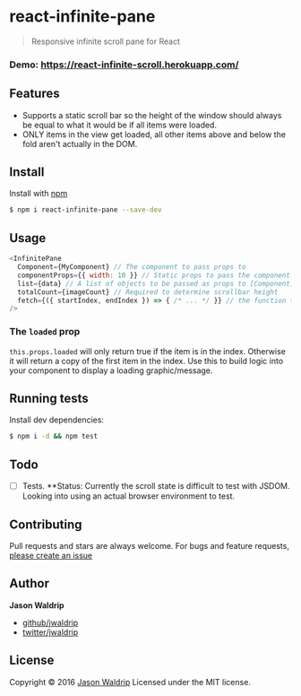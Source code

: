 # react-infinite-pane

> Responsive infinite scroll pane for React

### Demo: https://react-infinite-scroll.herokuapp.com/

## Features

* Supports a static scroll bar so the height of the window should always be equal to what it would be if all items were loaded.
* ONLY items in the view get loaded, all other items above and below
the fold aren't actually in the DOM.

## Install

Install with [npm](https://www.npmjs.com/)

```sh
$ npm i react-infinite-pane --save-dev
```

## Usage

```js
<InfinitePane
  Component={MyComponent} // The component to pass props to
  componentProps={{ width: 10 }} // Static props to pass the component
  list={data} // A list of objects to be passed as props to [Component]
  totalCount={imageCount} // Required to determine scrollbar height
  fetch={({ startIndex, endIndex }) => { /* ... */ }} // the function to call to load more (if not preloaded).
/>
```

### The `loaded` prop

`this.props.loaded` will only return true if the item is in the index. Otherwise it will return a copy of the first item in the index. Use this to build logic into your component to display a loading graphic/message.


## Running tests

Install dev dependencies:

```sh
$ npm i -d && npm test
```

## Todo

- [ ] Tests. **Status: Currently the scroll state is difficult to test with JSDOM. Looking into using an actual browser environment to test.

## Contributing

Pull requests and stars are always welcome. For bugs and feature requests, [please create an issue](https://github.com/jwaldrip/react-infinite-pane/issues)

## Author

**Jason Waldrip**

* [github/jwaldrip](https://github.com/jwaldrip)
* [twitter/jwaldrip](http://twitter.com/jwaldrip)

## License

Copyright © 2016 [Jason Waldrip](mailto:jason@waldrip.net)
Licensed under the MIT license.
